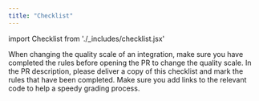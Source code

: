```yaml
---
title: "Checklist"
---
```

import Checklist from './_includes/checklist.jsx'

When changing the quality scale of an integration, make sure you have completed the rules before opening the PR to change the quality scale.
In the PR description, please deliver a copy of this checklist and mark the rules that have been completed.
Make sure you add links to the relevant code to help a speedy grading process.

<Checklist />
